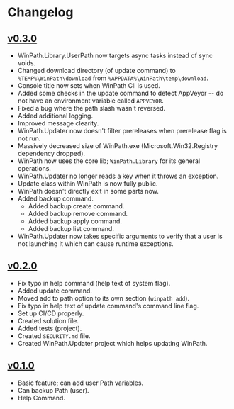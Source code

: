 # Changelog

## [v0.3.0](https://github.com/ANF-Studios/WinPath/releases/tag/0.3.0)
* WinPath.Library.UserPath now targets async tasks instead of sync voids.
* Changed download directory (of update command) to `%TEMP%\WinPath\download` from `%APPDATA%\WinPath\temp\download`.
* Console title now sets when WinPath Cli is used.
* Added some checks in the update command to detect AppVeyor -- do not have an environment variable called `APPVEYOR`.
* Fixed a bug where the path slash wasn't reversed.
* Added additional logging.
* Improved message clearity.
* WinPath.Updater now doesn't filter prereleases when prerelease flag is not run.
* Massively decreased size of WinPath.exe (Microsoft.Win32.Registry dependency dropped).
* WinPath now uses the core lib; `WinPath.Library` for its general operations.
* WinPath.Updater no longer reads a key when it throws an exception.
* Update class within WinPath is now fully public.
* WinPath doesn't directly exit in some parts now.
* Added backup command.
    * Added backup create command.
    * Added backup remove command.
    * Added backup apply command.
    * Added backup list command.
* WinPath.Updater now takes specific arguments to verify that a user is not launching it which can cause runtime exceptions.


## [v0.2.0](https://github.com/ANF-Studios/WinPath/releases/tag/0.2.0)
* Fix typo in help command (help text of system flag).
* Added update command.
* Moved add to path option to its own section (`winpath add`).
* Fix typo in help text of update command's command line flag.
* Set up CI/CD properly.
* Created solution file.
* Added tests (project).
* Created `SECURITY.md` file.
* Created WinPath.Updater project which helps updating WinPath.

## [v0.1.0](https://github.com/ANF-Studios/WinPath/releases/tag/0.1.0)
* Basic feature; can add user Path variables.
* Can backup Path (user).
* Help Command.
